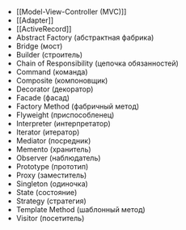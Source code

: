 - [[Model-View-Controller (MVC)]]
- [[Adapter]]
- [[ActiveRecord]]
- Abstract Factory (абстрактная фабрика)
- Bridge (мост)
- Builder (строитель)
- Chain of Responsibility (цепочка обязанностей)
- Command (команда)
- Composite (компоновщик)
- Decorator (декоратор)
- Facade (фасад)
- Factory Method (фабричный метод)
- Flyweight (приспособленец)
- Interpreter (интерпретатор)
- Iterator (итератор)
- Mediator (посредник)
- Memento (хранитель)
- Observer (наблюдатель)
- Prototype (прототип)
- Proxy (заместитель)
- Singleton (одиночка)
- State (состояние)
- Strategy (стратегия)
- Template Method (шаблонный метод)
- Visitor (посетитель)
